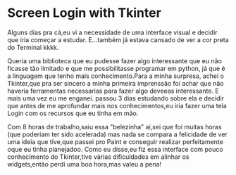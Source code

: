 # Screen Login with Tkinter

<p>
Alguns dias pra cá,eu vi a necessidade de uma interface visual e decidir que iria começar a estudar. E...também já estava cansado de ver a cor preta do Terminal kkkk.
  
Queria uma biblioteca que eu pudesse fazer algo interessante que eu não ficasse tão limitado e que me possibilitasse  programar em python, já que é a linguagem que tenho mais conhecimento.Para a minha surpresa, achei o Tkinter,que  pra ser sincero a minha primeira imprenssão foi achar  que não haveria  ferramentas necessarias para fazer algo deveeas interessante. E mais uma vez eu me enganei.
passou 3 dias estudando sobre ela e decidir que antes de me aprofundar mais nos conhecimentos,eu iria fazer uma tela Login com os recursos que eu tinha em mão.

Com 8 horas de trabalho,saiu essa "belezinha" aí,sei que foi muitas horas (que poderiam ter sido acelerada) mas nada se compara a felicidade de ver uma ideia que tive,que passei pro Paint e conseguir realizar perfeitamente oque eu tinha planejadoo.
Como eu disse,eu fiz essa interface com pouco conhecimento do Tkinter,tive várias dificuldades em alinhar os widgets,então perdi uma boa hora,mas valeu a pena!
</p>
